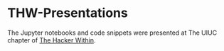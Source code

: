 # THW-Presentations

The Jupyter notebooks and code snippets were presented at The UIUC chapter of <a href="http://www.thehackerwithin.org/illinois/previous.html">The Hacker Within</a>.
